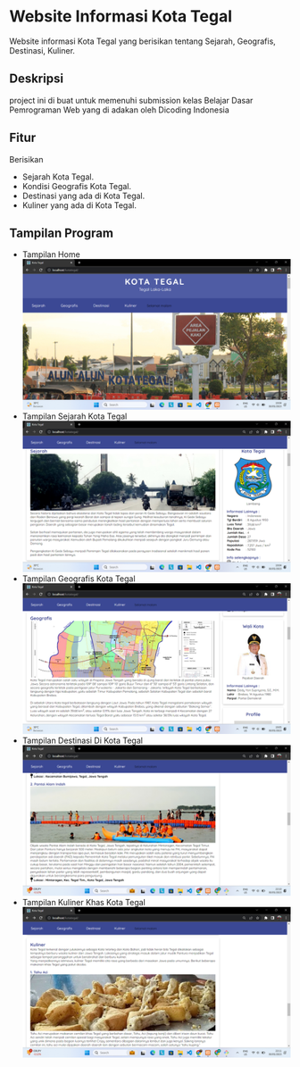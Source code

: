 # Website Informasi Kota Tegal

Website informasi Kota Tegal yang berisikan tentang Sejarah, Geografis, Destinasi, Kuliner.

## Deskripsi

project ini di buat untuk memenuhi submission kelas Belajar Dasar Pemrograman Web yang di adakan oleh Dicoding Indonesia

## Fitur
Berisikan
- Sejarah Kota Tegal.
- Kondisi Geografis Kota Tegal.
- Destinasi yang ada di Kota Tegal.
- Kuliner yang ada di Kota Tegal.

## Tampilan Program
- Tampilan Home
  ![alt text](https://github.com/Wimass/kotategal/blob/master/assets/image/Tampilan%20Home.png)
- Tampilan Sejarah Kota Tegal 
  ![alt text](https://github.com/Wimass/kotategal/blob/master/assets/image/Tampilan%20Sejarah.png)
- Tampilan Geografis Kota Tegal
  ![alt text](https://github.com/Wimass/kotategal/blob/master/assets/image/Tampilan%20Geografis.png)
- Tampilan Destinasi Di Kota Tegal
  ![alt text](https://github.com/Wimass/kotategal/blob/master/assets/image/Tampilan%20Destinasi.png)
- Tampilan Kuliner Khas Kota Tegal
  ![alt text](https://github.com/Wimass/kotategal/blob/master/assets/image/Tampilan%20Kuliner.png)

